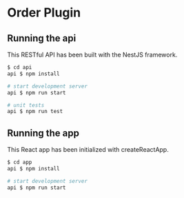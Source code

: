 # Order Plugin



## Running the api

This RESTful API has been built with the NestJS framework.

```bash
$ cd api
api $ npm install

# start development server
api $ npm run start

# unit tests
api $ npm run test
```

## Running the app

This React app has been initialized with createReactApp.

```bash
$ cd app
api $ npm install

# start development server
api $ npm run start
```
